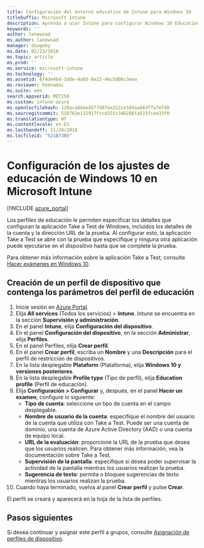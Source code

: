 ```yaml
---
title: Configuración del entorno educativo de Intune para Windows 10
titleSuffix: Microsoft Intune
description: Aprenda a usar Intune para configurar Windows 10 Education en los dispositivos que administra.
keywords: ''
author: lenewsad
ms.author: lanewsad
manager: dougeby
ms.date: 02/23/2018
ms.topic: article
ms.prod: ''
ms.service: microsoft-intune
ms.technology: ''
ms.assetid: 6f4de4bd-3dde-4a8d-8e22-46c5d06c3eea
ms.reviewer: heenamac
ms.suite: ems
search.appverid: MET150
ms.custom: intune-azure
ms.openlocfilehash: 120aca8dae457748fea322ce164aa663ffa7e748
ms.sourcegitcommit: 51b763e131917fccd255c346286fa515fcee33f0
ms.translationtype: HT
ms.contentlocale: es-ES
ms.lasthandoff: 11/20/2018
ms.locfileid: "52187385"
---
```

# <a name="how-to-configure-windows-10-education-settings-in-microsoft-intune"></a>Configuración de los ajustes de educación de Windows 10 en Microsoft Intune

[!INCLUDE [azure_portal](./includes/azure_portal.md)]

Los perfiles de educación le permiten especificar los detalles que configuran la aplicación Take a Test de Windows, incluidos los detalles de la cuenta y la dirección URL de la prueba. Al configurar esto, la aplicación Take a Test se abre con la prueba que especifique y ninguna otra aplicación puede ejecutarse en el dispositivo hasta que se complete la prueba.

Para obtener más información sobre la aplicación Take a Test, consulte [Hacer exámenes en Windows 10](https://docs.microsoft.com/education/windows/take-tests-in-windows-10).

## <a name="create-a-device-profile-containing-education-profile-settings"></a>Creación de un perfil de dispositivo que contenga los parámetros del perfil de educación

1. Inicie sesión en [Azure Portal](https://portal.azure.com).
2. Elija **All services** (Todos los servicios)  > **Intune**. Intune se encuentra en la sección **Supervisión y administración**.
3. En el panel **Intune**, elija **Configuración del dispositivo**.
2. En el panel **Configuración del dispositivo**, en la sección **Administrar**, elija **Perfiles**.
3. En el panel Perfiles, elija **Crear perfil**.
4. En el panel **Crear perfil**, escriba un **Nombre** y una **Descripción** para el perfil de restricción de dispositivos.
5. En la lista desplegable **Plataform** (Plataforma), elija **Windows 10 y versiones posteriores**.
6. En la lista desplegable **Profile type** (Tipo de perfil), elija **Education profile** (Perfil de educación). 
7. Elija **Configuración > Configurar** y, después, en el panel **Hacer un examen**, configure lo siguiente:
    - **Tipo de cuenta**: seleccione un tipo de cuenta en el campo desplegable.
    - **Nombre de usuario de la cuenta**: especifique el nombre del usuario de la cuenta que utiliza con Take a Test. Puede ser una cuenta de dominio, una cuenta de Azure Active Directory (AAD) o una cuenta de equipo local.
    - **URL de la evaluación**: proporcione la URL de la prueba que desea que los usuarios realicen. Para obtener más información, vea la documentación sobre Take a Test.
    - **Supervisión de la pantalla**: especifique si desea poder supervisar la actividad de la pantalla mientras los usuarios realizan la prueba.
    - **Sugerencia de texto**: permita o bloquee sugerencias de texto mientras los usuarios realizan la prueba.
8. Cuando haya terminado, vuelva al panel **Crear perfil** y pulse **Crear**.

El perfil se creará y aparecerá en la hoja de la lista de perfiles.

## <a name="next-steps"></a>Pasos siguientes

Si desea continuar y asignar este perfil a grupos, consulte [Asignación de perfiles de dispositivo](device-profile-assign.md).



